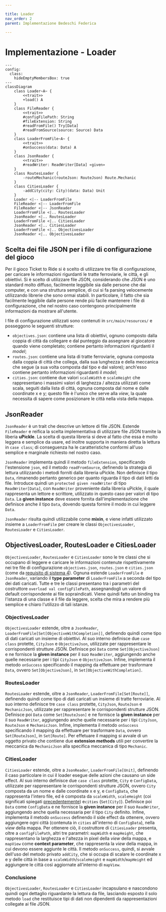 ```yaml
---

title: Loader
nav_order: 2
parent: Implementazione Bedeschi Federica

---
```


# Implementazione - Loader

```mermaid
---
config:
  class:
    hideEmptyMembersBox: true
---
classDiagram
    class Loader~A~ {
        <<trait>>
        +load() A
    }
    class FileReader {
        <<trait>>
        #configFilePath: String
        #fileExtension: String
        #readFromFile() Try[Data]
        #readFromSource(source: Source) Data
    }
    class LoaderFromFile~A~ {
        <<trait>>
        #onSuccess(data: Data) A
    }
    class JsonReader {
        <<trait>>
        #readWriter: ReadWriter[Data] «given»
    }
    class RoutesLoader {
        -routeMechanic(routeJson: RouteJson) Route.Mechanic
    }
    class CitiesLoader {
        -addCity(city: City)(data: Data) Unit
    }
    Loader <|-- LoaderFromFile
    FileReader <|-- LoaderFromFile
    FileReader <|-- JsonReader
    LoaderFromFile <|.. RoutesLoader
    JsonReader <|.. RoutesLoader
    LoaderFromFile <|.. CitiesLoader
    JsonReader <|.. CitiesLoader
    LoaderFromFile <|.. ObjectivesLoader
    JsonReader <|.. ObjectivesLoader
```

## Scelta dei file JSON per i file di configurazione del gioco

Per il gioco Ticket to Ride si è scelto di utilizzare tre file di configurazione, per caricare le informazioni
rigurdanti le tratte ferroviarie, le città, e gli obiettivi. Si è scelto di utilizzare file JSON, considerando che
JSON è uno standard molto diffuso, facilmente leggibile sia dalle persone che dai computer, e con una struttura
semplice, di cui si fa parsing velocemente utilizzando librerie che sono ormai stabili. In particolare, il fatto che sia
facilmente leggibile dalle persone rende più facile mantenere i file di configurazione, che nel nostro caso contengono
principalmente informazioni da mostrare all'utente.

I file di configurazione utilizzati sono contenuti in `src/main/resources/` e posseggono le seguenti strutture:
- `objectives.json`: contiene una lista di obiettivi, ognuno composto dalla coppia di città da collegare e dal
punteggio da assegnare al giocatore quando viene completato; contiene pertanto informazioni rigurdanti il *model*;
- `routes.json`: contiene una lista di tratte ferroviarie, ognuna composta dalla coppia di città che collega, dalla
sua lunghezza e della meccanica che segue (a sua volta composta dal tipo e dal valore); anch'esso contiene pertanto
informazioni riguardanti il *model*;
- `cities.json`: contiene due valori `scaleWidth` e `scaleHeight` che rappresentano i massimi valori di larghezza /
altezza utilizzati come scala, seguiti dalla lista di città, ognuna composta dal nome e dalle coordinate x e y; questo
file è l'unico che serve alla *view*, la quale necessita di sapere come posizionare le città nella vista della mappa.

## JsonReader

`JsonReader` è un trait che descrive un lettore di file JSON. Estende `FileReader` e reifica la scelta implementativa di
utilizzare file JSON tramite la liberia **uPickle**. La scelta di questa libreria si deve al fatto che essa è molto
leggera e semplice da usare, ed inoltre supporta in maniera diretta la lettura in `case class`; di conseguenza ha le
caratteristiche conformi all'uso semplice e marginale richiesto nel nostro caso.

`JsonReader` implementa quindi il metodo `fileExtension`, specificando l'estensione `json`, ed il metodo
`readFromSource`, definendo la strategia di lettura utilizzando i metodi forniti dalla libreria uPickle. Non definisce
il tipo `Data`, rimanendo pertanto generico per quanto riguarda il tipo di dati letti da file. Introduce quindi un
`protected given readWriter` di tipo `ReadWriter[Data]`, con `ReadWriter` proveniente dalla libreria uPickle, il quale
rappresenta un lettore e scrittore, utilizzato in questo caso per valori di tipo `Data`. La **given instance** deve
essere fornita dall'implementazione che definisce anche il tipo `Data`, dovendo questa fornire il modo in cui leggere
`Data`.

`JsonReader` risulta quindi utilizzabile come **mixin**, e viene infatti utilizzato insieme a `LoaderFromFile` per
creare le classi `ObjectivesLoader`, `RoutesLoader` e `CitiesLoader`.

## ObjectivesLoader, RoutesLoader e CitiesLoader

`ObjectivesLoader`, `RoutesLoader` e `CitiesLoader` sono le tre classi che si occupano di leggere e caricare le
informazioni contenute rispettivamente nei tre file di configurazione `objectives.json`, `routes.json` e `cities.json`
(come da [requisito di sistema 4](../../requirement_specification.md#requisiti-di-sistema)). Ognuna estende
`LoaderFromFile` e `JsonReader`, variando il **type parameter** di `LoaderFromFile` a seconda del tipo dei dati
caricati. Tutte e tre le classi presentano tra i parametri del costruttore `overload val configFilePath`, assegnandogli
un valore di default corrispondente ai file sopraindicati. Viene quindi fatto un binding tra l'istanza di una classe e
il file da leggere, scelta che mira a rendere più semplice e chiaro l'utilizzo di tali istanze.

### ObjectivesLoader

`ObjectivesLoader` estende, oltre a `JsonReader`, `LoaderFromFile[Set[ObjectiveWithCompletion]]`, definendo quindi come
tipo di dati caricati un insieme di obiettivi. Al suo interno definisce due `case class` protette, `CityJson` e
`ObjectiveJson`, utilizzate per rappresentare le corrispondenti strutture JSON. Definisce poi `Data` come
`Set[ObjectiveJson]` e ne fornisce la **given instance** per il suo `ReadWriter`, aggiungendo anche quelle necessarie
per i tipi `CityJson` e `ObjectiveJson`. Infine, implementa il metodo `onSuccess` specificando il mapping da effettuare
per trasformare `Data`, ovvero `Set[ObjectiveJson]`, in `Set[ObjectiveWithCompletion]`.

### RoutesLoader

`RoutesLoader` estende, oltre a `JsonReader`, `LoaderFromFile[Set[Route]]`, definendo quindi come tipo di dati caricati
un insieme di tratte ferroviarie. Al suo interno definisce tre `case class` protette, `CityJson`, `RouteJson` e
`MechanicJson`, utilizzate per rappresentare le corrispondenti strutture JSON. Definisce poi `Data` come
`Set[RouteJson]` e ne fornisce la **given instance** per il suo `ReadWriter`, aggiungendo anche quelle necessarie
per i tipi `CityJson`, `RouteJson` e `MechanicJson`. Infine, implementa il metodo `onSuccess` specificando il mapping da
effettuare per trasformare `Data`, ovvero `Set[RouteJson]`, in `Set[Route]`. Per effetuare il mapping si avvale di un
oggetto privato che contiene due **extension methods** utili per convertire la meccanica da `MechanicJson` alla
specifica meccanica di tipo `Mechanic`.

### CitiesLoader

`CitiesLoader` estende, oltre a `JsonReader`, `LoaderFromFile[Unit]`, definendo il caso particolare in cui il loader
esegue delle azioni che causano un side effect. Al suo interno definisce due `case class` protette, `City` e
`ConfigData`, utilizzate per rappresentare le corrispondenti strutture JSON, ovvero `City` composta da un nome e dalle
coordinate x e y, e `ConfigData`, che rappresenta l'intero file, ed è composta da `scaleWidth`, `scaleHeight` (coi
significati spiegati [precedentemente](#scelta-dei-file-json-per-i-file-di-configurazione-del-gioco)) e`cities`
(`Set[City]`). Definisce poi `Data` come `ConfigData` e ne fornisce la **given instance** per il suo `ReadWriter`,
aggiungendo anche quella necessaria per il tipo `City` definito. Infine, implementa il metodo `onSuccess` definendo il
side effect da ottenere, ovvero aggiungere ogni città (contenuta in `cities` all'interno di `ConfigData`), nella *view*
della mappa. Per ottenere ciò, il costruttore di `CitiesLoader` presenta, oltre a `configFilePath`, altri tre parametri:
`mapWidth` e `mapHeight`, che rappresentano la larghezza e l'altezza in pixel della *view* della mappa, e `mapView` come
**context parameter**, che rappresenta la *view* della mappa, in cui devono essere aggiunte le città. Il metodo
`onSuccess`, quindi, si avvale dell'uso del metodo privato `addCity`, che si occupa di scalare le coordinate x e y delle
città in base a `scaleWidth`/`scaleHeight` e `mapWidth`/`mapHeight` ed aggiungere le città così aggiornate all'interno
di `mapView`.

### Conclusione

`ObjectivesLoader`, `RoutesLoader` e `CitiesLoader` incapsulano e nascondono quindi ogni dettaglio riguardante la
lettura da file, lasciando esposto il solo metodo `load` che restituisce tipi di dati non dipendenti da rappresentazioni
collegate ai file JSON.